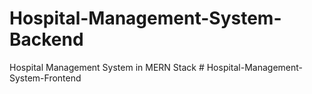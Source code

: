 # Hospital-Management-System-Backend
Hospital Management System in MERN Stack
#   H o s p i t a l - M a n a g e m e n t - S y s t e m - F r o n t e n d  
 